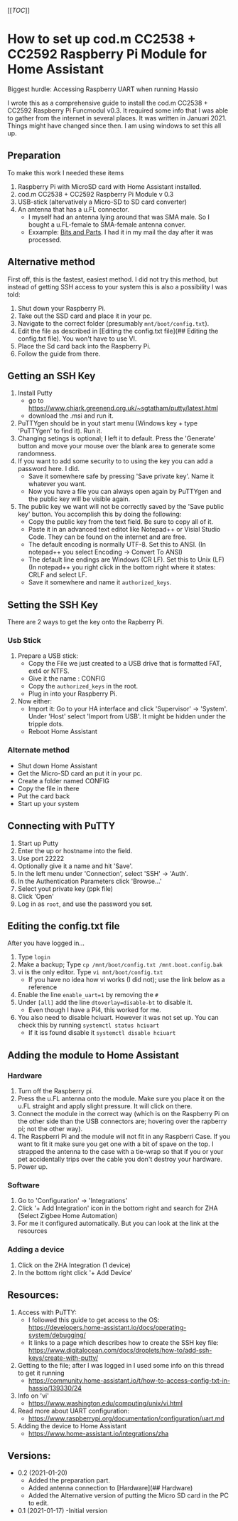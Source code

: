 [[_TOC_]]

# How to set up cod.m CC2538 + CC2592 Raspberry Pi Module for Home Assistant

Biggest hurdle: Accessing Raspberry UART when running Hassio

I wrote this as a comprehensive guide to install the cod.m CC2538 + CC2592 Raspberry Pi Funcmodul v0.3.
It required some info that I was able to gather from the internet in several places. It was written in Januari 2021. Things might have changed since then.
I am using windows to set this all up.

## Preparation

To make this work I needed these items
1. Raspberry Pi with MicroSD card with Home Assistant installed.
2. cod.m CC2538 + CC2592 Raspberry Pi Module v 0.3
3. USB-stick (altervatively a Micro-SD to SD card converter)
4. An antenna that has a u.FL connector.
	- I myself had an antenna lying around that was SMA male. So I bought a u.FL-female to SMA-female antenna conver.
	- Exxample: [Bits and Parts](https://www.bitsandparts.nl/Verloopkabeltje-uFL-IPX-IPEX-female-naar-SMA-female-p111829). I had it in my mail the day after it was processed.

## Alternative method

First off, this is the fastest, easiest method. I did not try this method, but instead of getting SSH access to your system this is also a possibility I was told:

1. Shut down your Raspberry Pi.
2. Take out the SSD card and place it in your pc.
3. Navigate to the correct folder (presumably `mnt/boot/config.txt`).
4. Edit the file as described in [Editing the config.txt file](## Editing the config.txt file). You won't have to use VI.
5. Place the Sd card back into the Raspberry Pi.
6. Follow the guide from there.

## Getting an SSH Key

1. Install Putty
	- go to https://www.chiark.greenend.org.uk/~sgtatham/putty/latest.html
	- download the .msi and run it.
2. PuTTYgen should be in yout start menu (Windows key + type 'PuTTYgen' to find it). Run it.
3. Changing setings is optional; I left it to default. Press the 'Generate' button and move your mouse over the blank area to generate some randomness.
4. If you want to add some security to to using the key you can add a password here. I did. 
	- Save it somewhere safe by pressing 'Save private key'. Name it whatever you want.
	- Now you have a file you can always open again by PuTTYgen and the public key will be visible again.
5. The public key we want will not be correctly saved by the 'Save public key' button. You accomplish this by doing the following:
	- Copy the public key from the text field. Be sure to copy all of it. 
	- Paste it in an advanced text editot like Notepad++ or Visial Studio Code. They can be found on the internet and are free.
	- The default encoding is normally UTF-8. Set this to ANSI. (In notepad++ you select Encoding -> Convert To ANSI)
	- The default line endings are Windows (CR LF). Set this to Unix (LF) (In notepad++ you right click in the bottom right where it states: CRLF and select LF.
	- Save it somewhere and name it `authorized_keys`.

## Setting the SSH Key

There are 2 ways to get the key onto the Rapberry Pi.

### Usb Stick

1. Prepare a USB stick:
	- Copy the File we just created to a USB drive that is formatted FAT, ext4 or NTFS. 
	- Give it the name : CONFIG
	- Copy the `authorized_keys` in the root.
	- Plug in into your Raspberry Pi.
2. Now either:
	- Import it: Go to your HA interface and click 'Supervisor' -> 'System'. Under 'Host' select 'Import from USB'. It might be hidden under the tripple dots.
	- Reboot Home Assistant

### Alternate method

- Shut down Home Assistant
- Get the Micro-SD card an put it  in your pc.
- Create a folder named CONFIG
- Copy the file in there
- Put the card back
- Start up your system

## Connecting with PuTTY

1. Start up Putty
2. Enter the up or hostname into the field.
3. Use port 22222
4. Optionally give it a name and hit 'Save'.
5. In the left menu under 'Connection',  select 'SSH' -> 'Auth'. 
6. In the Authentication Parameters click 'Browse...'
7. Select yout private key (ppk file)
8. Click 'Open'
9. Log in as `root`, and use the password you set.

## Editing the config.txt file

After you have logged in...
1. Type `login`
2. Make a backup; Type `cp /mnt/boot/config.txt /mnt.boot.config.bak`
3. vi is the only editor. Type `vi mnt/boot/config.txt`
	- If you have no idea how vi works (I did not); use the link below as a reference
4. Enable the line `enable_uart=1` by removing the `#`
5. Under `[all]` add the line `dtoverlay=disable-bt` to disable it.
	- Even though I have a Pi4, this worked for me.
6. You also need to disable hciuart. However it was not set up. You can check this by running `systemctl status hciuart`
	- If it iss found disable it `systemctl disable hciuart`

## Adding the module to Home Assistant

### Hardware

1. Turn off the Raspberry pi.
2. Press the u.FL antenna onto the module. Make sure you place it on the u.FL straight and apply slight pressure. It will click on there.
3. Connect the module in the correct way (which is on the Raspberry Pi on the other side than the USB connectors are; hovering over the rapberry pi; not the other way).
4. The Raspberri Pi and the module will not fit in any Raspberri Case. If you want to fit it make sure you get one with a bit of spave on the top. I strapped the antenna to the case with a tie-wrap so that if you or your pet accidentally trips over the cable you don't destroy your hardware.
5. Power up.

### Software

1. Go to 'Configuration' -> 'Integrations' 
2. Click '+ Add Integration' icon in the bottom right and search for ZHA (Select Zigbee Home Automation)
3. For me it configured automatically. But you can look at the link at the resources

### Adding a device

1. Click on the ZHA Integration (1 device)
2. In the bottom right click '+ Add Device'

## Resources:

1. Access with PuTTY:
	- I followed this guide to get access to the OS:
	https://developers.home-assistant.io/docs/operating-system/debugging/
	- It links to a page which describes how to create the SSH key file:
	https://www.digitalocean.com/docs/droplets/how-to/add-ssh-keys/create-with-putty/
2. Getting to the file; after I was logged in I used some info on this thread to get it running
	- https://community.home-assistant.io/t/how-to-access-config-txt-in-hassio/139330/24
3. Info on 'vi'
	- https://www.washington.edu/computing/unix/vi.html
4. Read more about UART configuration:
	- https://www.raspberrypi.org/documentation/configuration/uart.md
5. Adding the device to Home Assistant
	- https://www.home-assistant.io/integrations/zha
	
## Versions:
- 0.2 (2021-01-20)
	- Added the preparation part.
	- Added antenna connection to [Hardware](## Hardware)
	- Added the Alternative version of putting the Micro SD card in the PC to edit.
- 0.1 (2021-01-17) 
	-Initial version 
